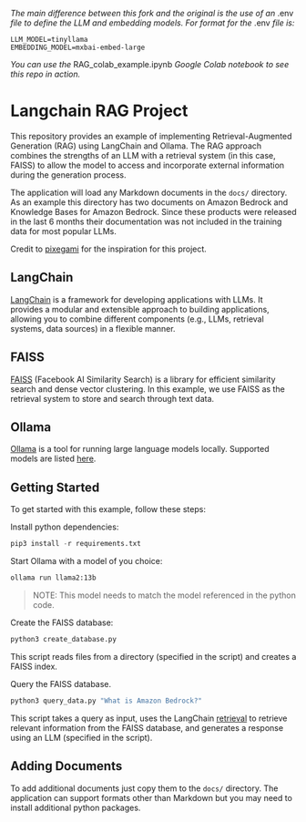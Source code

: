 _The main difference between this fork and the original is the use of an_ .env _file to define the LLM and embedding models. For format for the_ .env _file is:_
```
LLM_MODEL=tinyllama
EMBEDDING_MODEL=mxbai-embed-large
```
_You can use the_ RAG_colab_example.ipynb _Google Colab notebook to see this repo in action._

# Langchain RAG Project

This repository provides an example of implementing Retrieval-Augmented Generation (RAG) using LangChain and Ollama. The RAG approach combines the strengths of an LLM with a retrieval system (in this case, FAISS) to allow the model to access and incorporate external information during the generation process.

The application will load any Markdown documents in the `docs/` directory. As an example this directory has two documents on Amazon Bedrock and Knowledge Bases for Amazon Bedrock. Since these products were released in the last 6 months their documentation was not included in the training data for most popular LLMs. 

Credit to [pixegami](https://github.com/pixegami/langchain-rag-tutorial) for the inspiration for this project.

## LangChain

[LangChain](https://github.com/langchain-ai/langchain) is a framework for developing applications with LLMs. It provides a modular and extensible approach to building applications, allowing you to combine different components (e.g., LLMs, retrieval systems, data sources) in a flexible manner.

## FAISS

[FAISS](https://github.com/facebookresearch/faiss) (Facebook AI Similarity Search) is a library for efficient similarity search and dense vector clustering. In this example, we use FAISS as the retrieval system to store and search through text data.

## Ollama

[Ollama](https://github.com/ollama/ollama) is a tool for running large language models locally. Supported models are listed [here](https://ollama.com/library).

## Getting Started

To get started with this example, follow these steps:

Install python dependencies:

```python
pip3 install -r requirements.txt
```

Start Ollama with a model of you choice:

```bash
ollama run llama2:13b
```

>NOTE: This model needs to match the model referenced in the python code.

Create the FAISS database:

```python
python3 create_database.py
```

This script reads files from a directory (specified in the script) and creates a FAISS index.

Query the FAISS database.

```python
python3 query_data.py "What is Amazon Bedrock?"
```

This script takes a query as input, uses the LangChain [retrieval](https://python.langchain.com/docs/modules/data_connection/) to retrieve relevant information from the FAISS database, and generates a response using an LLM (specified in the script).

## Adding Documents

To add additional documents just copy them to the `docs/` directory. The application can support formats other than Markdown but you may need to install additional python packages.
